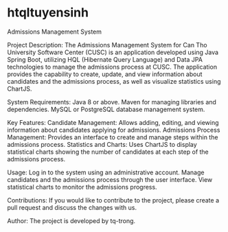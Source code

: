# htqltuyensinh
Admissions Management System

Project Description:
The Admissions Management System for Can Tho University Software Center (CUSC) is an application developed using Java Spring Boot, utilizing HQL (Hibernate Query Language) and Data JPA technologies to manage the admissions process at CUSC.
The application provides the capability to create, update, and view information about candidates and the admissions process, as well as visualize statistics using ChartJS.

System Requirements:
Java 8 or above.
Maven for managing libraries and dependencies.
MySQL or PostgreSQL database management system.

Key Features: 
Candidate Management: Allows adding, editing, and viewing information about candidates applying for admissions.
Admissions Process Management: Provides an interface to create and manage steps within the admissions process.
Statistics and Charts: Uses ChartJS to display statistical charts showing the number of candidates at each step of the admissions process.

Usage: 
Log in to the system using an administrative account.
Manage candidates and the admissions process through the user interface.
View statistical charts to monitor the admissions progress.

Contributions: 
If you would like to contribute to the project, please create a pull request and discuss the changes with us.

Author: 
The project is developed by tq-trong.
